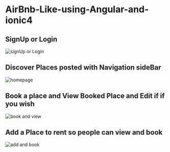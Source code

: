 # AirBnb-Like-using-Angular-and-ionic4

## SignUp or Login

![signUp or Login](https://user-images.githubusercontent.com/22851920/66439128-b50bf180-e9fc-11e9-9550-450f090023ab.PNG)

## Discover Places posted with Navigation sideBar

![homepage](https://user-images.githubusercontent.com/22851920/66439129-b50bf180-e9fc-11e9-86a4-5de292eacd99.PNG)

## Book a place and View Booked Place and Edit if if you wish

![book and view](https://user-images.githubusercontent.com/22851920/66439126-b50bf180-e9fc-11e9-8506-388454e054b4.PNG)

## Add a Place to rent so people can view and book

![add and book](https://user-images.githubusercontent.com/22851920/66439127-b50bf180-e9fc-11e9-88ea-8928f3d9eb2d.PNG)
